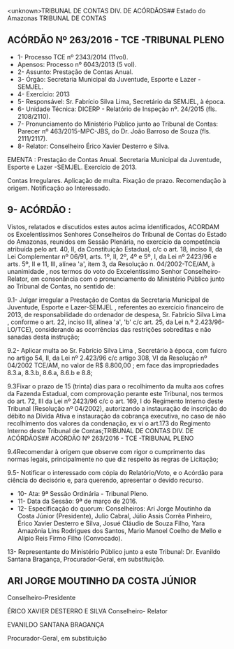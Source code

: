 &lt;unknown&gt;TRIBUNAL DE CONTAS DIV. DE ACÓRDÃOS## Estado do Amazonas TRIBUNAL DE CONTAS

## ACÓRDÃO Nº 263/2016 - TCE -TRIBUNAL PLENO

- 1- Processo TCE nº 2343/2014 (11vol).
- Apensos: Processo nº 6043/2013 (5 vol).
- 2- Assunto: Prestação de Contas Anual.
- 3- Órgão: Secretaria Municipal da Juventude, Esporte e Lazer - SEMJEL.
- 4- Exercício: 2013
- 5- Responsável: Sr. Fabrício Silva Lima, Secretário da SEMJEL, à época.
- 6- Unidade Técnica: DICERP - Relatório de Inspeção nº. 24/2015 (fls. 2108/2110).
- 7-  Pronunciamento  do Ministério Público  junto  ao Tribunal  de Contas: Parecer  nº 463/2015-MPC-JBS, do Dr. João Barroso de Souza (fls. 2111/2117).
- 8- Relator: Conselheiro Érico Xavier Desterro e Silva.

EMENTA :  Prestação de Contas Anual. Secretaria Municipal da Juventude, Esporte e Lazer -SEMJEL.  Exercício de 2013.

Contas Irregulares. Aplicação de multa. Fixação de prazo.  Recomendação  à  origem.  Notificação  ao Interessado.

## 9- ACÓRDÃO :

Vistos, relatados e discutidos estes autos acima identificados, ACORDAM os Excelentíssimos  Senhores  Conselheiros  do  Tribunal  de  Contas  do  Estado  do Amazonas, reunidos em Sessão Plenária, no exercício da competência atribuída pelo art. 40, II, da Constituição Estadual, c/c o art. 18, inciso II, da Lei Complementar nº 06/91, arts. 1º, II, 2º, 4º e 5º, I, da Lei nº 2423/96 e arts. 5º, II e 11, III, alínea 'a', item 3, da Resolução n.  04/2002-TCE/AM, à  unanimidade ,  nos  termos  do  voto  do  Excelentíssimo  Senhor Conselheiro-Relator, em consonância com o pronunciamento do Ministério Público junto ao Tribunal de Contas, no sentido de:

9.1-  Julgar irregular a  Prestação  de  Contas  da Secretaria  Municipal  de Juventude,  Esporte e  Lazer-SEMJEL ,  referentes  ao  exercício  financeiro  de  2013,  de responsabilidade do ordenador de despesa, Sr. Fabrício Silva Lima , conforme o art. 22, inciso  III,  alínea  'a',  'b'  c/c  art.  25,  da  Lei  n.º  2.423/96-LO/TCE),  considerando  as ocorrências das restrições sobreditas e não sanadas desta instrução;

9.2- Aplicar multa ao Sr. Fabrício Silva Lima , Secretário à época, com fulcro no artigo 54, II, da Lei nº 2.423/96 c/c artigo 308, VI da Resolução nº 04/2002 TCE/AM, no valor de R$ 8.800,00 ; em face das impropriedades 8.3.a, 8.3.b, 8.6.a, 8.6.b e 8.8;

9.3Fixar  o  prazo  de  15  (trinta)  dias para  o  recolhimento  da multa aos cofres da Fazenda Estadual, com comprovação perante este Tribunal, nos termos do art. 72, III da Lei nº 2423/96 c/c o art. 169, I do Regimento Interno deste Tribunal (Resolução nº 04/2002),  autorizando  a  instauração  de  inscrição  do  débito  na  Dívida Ativa  e instauração  da  cobrança  executiva,  no  caso  de  não  recolhimento  dos  valores  da condenação, ex vi o art.173 do Regimento Interno deste Tribunal de Contas;TRIBUNAL DE CONTAS DIV. DE ACÓRDÃOS## ACÓRDÃO Nº 263/2016 - TCE -TRIBUNAL PLENO

9.4Recomendar à  origem que  observe  com  rigor  o  cumprimento  das normas legais, principalmente no que diz respeito às regras de Licitação;

9.5- Notificar o interessado com cópia do Relatório/Voto, e o Acórdão para ciência do decisório e, para querendo, apresentar o devido recurso.

- 10- Ata: 9ª Sessão Ordinária - Tribunal Pleno.
- 11- Data da Sessão: 9ª de março de 2016.
- 12-  Especificação  do  quorum: Conselheiros: Ari Jorge  Moutinho  da  Costa  Júnior (Presidente),  Julio  Cabral,  Júlio  Assis  Corrêa  Pinheiro,  Érico  Xavier  Desterro  e  Silva, Josué Cláudio de Souza Filho, Yara Amazônia Lins Rodrigues dos Santos, Mario Manoel Coelho de Mello e Alípio Reis Firmo Filho (Convocado).

13- Representante do Ministério Público junto a este Tribunal: Dr. Evanildo Santana Bragança, Procurador-Geral, em substituição.

## ARI JORGE MOUTINHO DA COSTA JÚNIOR

Conselheiro-Presidente

ÉRICO XAVIER DESTERRO E SILVA Conselheiro- Relator

EVANILDO SANTANA BRAGANÇA

Procurador-Geral, em substituição